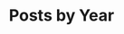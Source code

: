 ---
title: "Posts by Year"
permalink: /year-archive/
layout: posts
#entries_layout: grid
author_profile: true
---